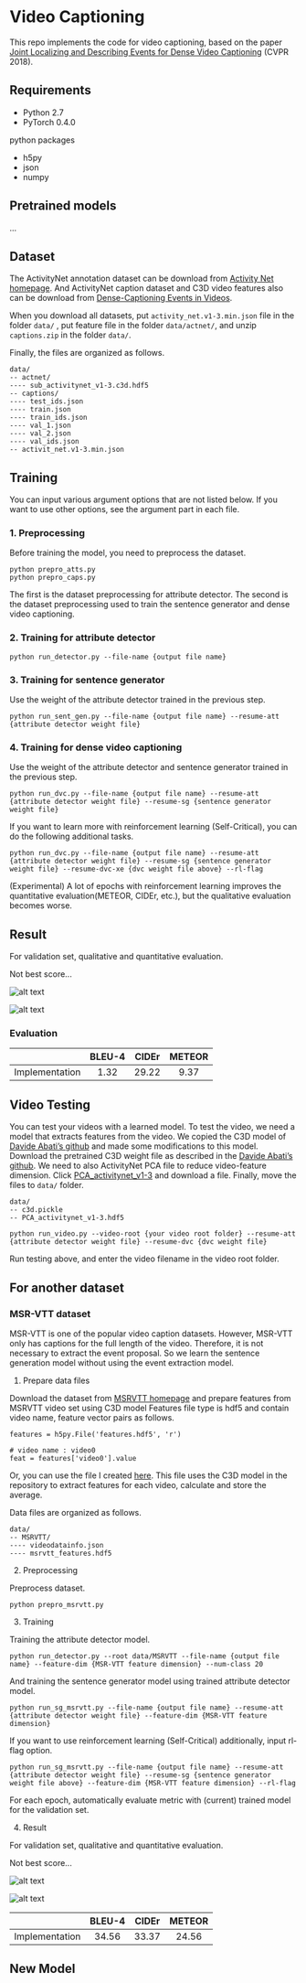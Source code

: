# Video Captioning

This repo implements the code for video captioning, based on the paper [Joint Localizing and Describing Events for Dense Video Captioning](https://arxiv.org/abs/1804.08274) (CVPR 2018).


## Requirements

- Python 2.7
- PyTorch 0.4.0

python packages
- h5py
- json
- numpy


## Pretrained models

...

## Dataset

The ActivityNet annotation dataset can be download from [Activity Net homepage](http://activity-net.org/download.html).
And ActivityNet caption dataset and C3D video features also can be download from [Dense-Captioning Events in Videos](https://cs.stanford.edu/people/ranjaykrishna/densevid/).

When you download all datasets, put `activity_net.v1-3.min.json` file in the folder `data/` , put feature file in the folder `data/actnet/`, and unzip `captions.zip` in the folder `data/`.

Finally, the files are organized as follows.

```
data/
-- actnet/
---- sub_activitynet_v1-3.c3d.hdf5
-- captions/
---- test_ids.json
---- train.json
---- train_ids.json
---- val_1.json
---- val_2.json
---- val_ids.json
-- activit_net.v1-3.min.json
```

## Training

You can input various argument options that are not listed below.
If you want to use other options, see the argument part in each file.

### 1. Preprocessing

Before training the model, you need to preprocess the dataset.

```
python prepro_atts.py
python prepro_caps.py
```

The first is the dataset preprocessing for attribute detector.
The second is the dataset preprocessing used to train the sentence generator and dense video captioning.

### 2. Training for attribute detector

```
python run_detector.py --file-name {output file name}
```

### 3. Training for sentence generator

Use the weight of the attribute detector trained in the previous step.

```
python run_sent_gen.py --file-name {output file name} --resume-att {attribute detector weight file}
```

### 4. Training for dense video captioning

Use the weight of the attribute detector and sentence generator trained in the previous step.

```
python run_dvc.py --file-name {output file name} --resume-att {attribute detector weight file} --resume-sg {sentence generator weight file}
```

If you want to learn more with reinforcement learning (Self-Critical), you can do the following additional tasks.

```
python run_dvc.py --file-name {output file name} --resume-att {attribute detector weight file} --resume-sg {sentence generator weight file} --resume-dvc-xe {dvc weight file above} --rl-flag
```

(Experimental) A lot of epochs with reinforcement learning improves the quantitative evaluation(METEOR, CIDEr, etc.), but the qualitative evaluation becomes worse.

## Result

For validation set, qualitative and quantitative evaluation.

Not best score...

![alt text](jpg/result1.png "test image")

![alt text](jpg/result2.png "test image")

### Evaluation

|                   | BLEU-4 | CIDEr | METEOR |
|-------------------|:-------------------:|:------------------------:|:---------------------:|
| Implementation | 1.32  | 29.22 | 9.37 |


## Video Testing

You can test your videos with a learned model.
To test the video, we need a model that extracts features from the video.
We copied the C3D model of [Davide Abati’s github](https://github.com/DavideA/c3d-pytorch) and made some modifications to this model.
Download the pretrained C3D weight file as described in the [Davide Abati’s github](https://github.com/DavideA/c3d-pytorch).
We need to also ActivityNet PCA file to reduce video-feature dimension.
Click [PCA_activitynet_v1-3](http://activity-net.org/challenges/2016/download.html#c3d) and download a file.
Finally, move the files to `data/` folder.

```
data/
-- c3d.pickle
-- PCA_activitynet_v1-3.hdf5
```

```
python run_video.py --video-root {your video root folder} --resume-att {attribute detector weight file} --resume-dvc {dvc weight file}
```

Run testing above, and enter the video filename in the video root folder.


## For another dataset

### MSR-VTT dataset

MSR-VTT is one of the popular video caption datasets.
However, MSR-VTT only has captions for the full length of the video.
Therefore, it is not necessary to extract the event proposal.
So we learn the sentence generation model without using the event extraction model.

1. Prepare data files

Download the dataset from [MSRVTT homepage](ms-multimedia-challenge.com/2016/dataset) and prepare features from MSRVTT video set using C3D model
Features file type is hdf5 and contain video name, feature vector pairs as follows.

```
features = h5py.File('features.hdf5', 'r')

# video name : video0
feat = features['video0'].value
```

Or, you can use the file I created [here](https://drive.google.com/file/d/1vm_Lh6RF1qgGOxSUyTb0p0ajJVqVKR2b/view?usp=sharing).
This file uses the C3D model in the repository to extract features for each video, calculate and store the average.

Data files are organized as follows.

```
data/
-- MSRVTT/
---- videodatainfo.json
---- msrvtt_features.hdf5
```

2. Preprocessing

Preprocess dataset.

```
python prepro_msrvtt.py
```

3. Training

Training the attribute detector model.

```
python run_detector.py --root data/MSRVTT --file-name {output file name} --feature-dim {MSR-VTT feature dimension} --num-class 20
```

And training the sentence generator model using trained attribute detector model.

```
python run_sg_msrvtt.py --file-name {output file name} --resume-att {attribute detector weight file} --feature-dim {MSR-VTT feature dimension}
```

If you want to use reinforcement learning (Self-Critical) additionally, input rl-flag option.

```
python run_sg_msrvtt.py --file-name {output file name} --resume-att {attribute detector weight file} --resume-sg {sentence generator weight file above} --feature-dim {MSR-VTT feature dimension} --rl-flag
```

For each epoch, automatically evaluate metric with (current) trained model for the validation set.

4. Result

For validation set, qualitative and quantitative evaluation.

Not best score...

![alt text](jpg/result3.png "test image")

![alt text](jpg/result4.png "test image")

|                   | BLEU-4 | CIDEr | METEOR |
|-------------------|:-------------------:|:------------------------:|:---------------------:|
| Implementation | 34.56  | 33.37 | 24.56 |

## New Model
